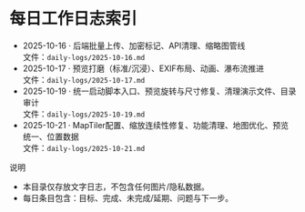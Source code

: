 # 每日工作日志索引

- 2025-10-16 · 后端批量上传、加密标记、API清理、缩略图管线  
  文件：`daily-logs/2025-10-16.md`
- 2025-10-17 · 预览打磨（标准/沉浸）、EXIF布局、动画、瀑布流推进  
  文件：`daily-logs/2025-10-17.md`
- 2025-10-19 · 统一启动脚本入口、预览旋转与尺寸修复、清理演示文件、目录审计  
  文件：`daily-logs/2025-10-19.md`
- 2025-10-21 · MapTiler配置、缩放连续性修复、功能清理、地图优化、预览统一、位置数据  
  文件：`daily-logs/2025-10-21.md`

说明
- 本目录仅存放文字日志，不包含任何图片/隐私数据。
- 每日条目包含：目标、完成、未完成/延期、问题与下一步。
